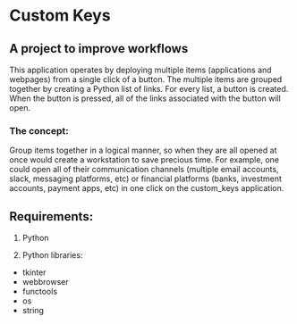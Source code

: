 # Custom Keys

## A project to improve workflows
This application operates by deploying multiple items (applications
and webpages) from a single click of a button. The multiple items are grouped
together by creating a Python list of links. For every list, a button is created.
When the button is pressed, all of the links associated with the button will open.
### The concept:
Group items together in a logical manner, so when they are
all opened at once would create a workstation
to save precious time. For example, one could open
all of their communication channels (multiple email accounts, slack,
messaging platforms, etc) or financial platforms (banks, investment accounts,
payment apps, etc) in one click on the custom_keys application.

## Requirements:
1. Python  
  
2. Python libraries:
  - tkinter
  - webbrowser
  - functools
  - os
  - string

